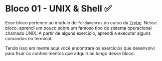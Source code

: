 # Bloco 01 - UNIX & Shell :white_check_mark:

Esse bloco pertence ao módulo de `fundamentos` do curso da [Trybe](https://www.betrybe.com/). Nesse bloco, aprendi um pouco sobre um famoso tipo de sistema operacional chamado UNIX. A partir de alguns exercício, aprendi a executar alguns comandos no terminal.

Tendo isso em mente aqui você encontrará os exercícios que desenvolvi para fixar os conhecimentos que adquiri ao longo desse bloco.